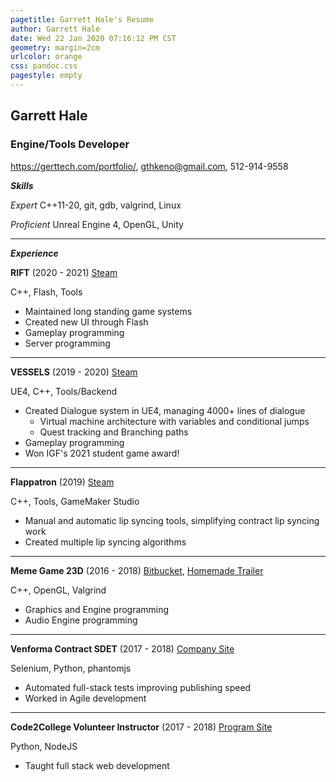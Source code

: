 ```yaml
---
pagetitle: Garrett Hale's Resume
author: Garrett Hale
date: Wed 22 Jan 2020 07:16:12 PM CST
geometry: margin=2cm
urlcolor: orange
css: pandoc.css
pagestyle: empty
---
```


## Garrett Hale

### Engine/Tools Developer

<https://gerttech.com/portfolio/>, <gthkeno@gmail.com>, 512-914-9558

**_Skills_**

_Expert_ C++11-20, git, gdb, valgrind, Linux

_Proficient_ Unreal Engine 4, OpenGL, Unity

---

**_Experience_**

**RIFT** (2020 - 2021) [Steam](https://store.steampowered.com/app/39120/RIFT/)

C++, Flash, Tools

- Maintained long standing game systems
- Created new UI through Flash
- Gameplay programming
- Server programming

---

**VESSELS** (2019 - 2020) [Steam](https://store.steampowered.com/app/1371330/Vessels/)

UE4, C++, Tools/Backend

- Created Dialogue system in UE4, managing 4000+ lines of dialogue
  - Virtual machine architecture with variables and conditional jumps
  - Quest tracking and Branching paths
- Gameplay programming
- Won IGF's 2021 student game award!

---

**Flappatron** (2019) [Steam](https://store.steampowered.com/app/1009750/Flappatron/)

C++, Tools, GameMaker Studio

- Manual and automatic lip syncing tools, simplifying contract lip syncing work
- Created multiple lip syncing algorithms

---

**Meme Game 23D** (2016 - 2018) [Bitbucket](https://bitbucket.org/Gertkeno/meme-game-23d),
[Homemade Trailer](https://youtu.be/p9rINCeBq4s)

C++, OpenGL, Valgrind

- Graphics and Engine programming
- Audio Engine programming

---

**Venforma Contract SDET** (2017 - 2018) [Company Site](http://www.venforma.com/)

Selenium, Python, phantomjs

- Automated full-stack tests improving publishing speed
- Worked in Agile development

---

**Code2College Volunteer Instructor** (2017 - 2018) [Program Site](https://code2college.org/)

Python, NodeJS

- Taught full stack web development
